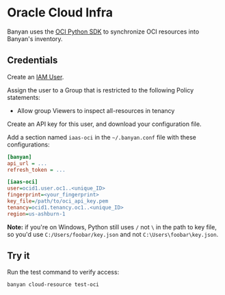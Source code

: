 # Oracle Cloud Infra

Banyan uses the [OCI Python SDK](https://github.com/oracle/oci-python-sdk) to synchronize OCI resources into Banyan's inventory.

## Credentials

Create an [IAM User](https://docs.oracle.com/en-us/iaas/Content/GSG/Tasks/addingusers.htm#Adding_Users).

Assign the user to a Group that is restricted to the following Policy statements: 
- Allow group Viewers to inspect all-resources in tenancy

Create an API key for this user, and download your configuration file.

Add a section named `iaas-oci` in the `~/.banyan.conf` file with these configurations:
```ini
[banyan]
api_url = ...
refresh_token = ...

[iaas-oci]
user=ocid1.user.oc1..<unique_ID>
fingerprint=<your_fingerprint>
key_file=/path/to/oci_api_key.pem
tenancy=ocid1.tenancy.oc1..<unique_ID>
region=us-ashburn-1
```

**Note:** if you're on Windows, Python still uses `/` not `\` in the path to key file, so you'd use `C:/Users/foobar/key.json` and not `C:\Users\foobar\key.json`.


## Try it

Run the test command to verify access:

```bash
banyan cloud-resource test-oci
```
